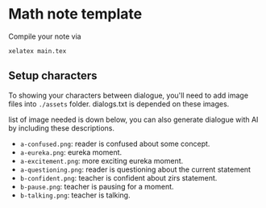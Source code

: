 # Math note template

Compile your note via

```
xelatex main.tex
```

## Setup characters

To showing your characters between dialogue, you'll need to add image files into `./assets` folder. dialogs.txt is depended on these images.

list of image needed is down below, you can also generate dialogue with AI by including these descriptions.

* `a-confused.png`: reader is confused about some concept.
* `a-eureka.png`: eureka moment.
* `a-excitement.png`: more exciting eureka moment.
* `a-questioning.png`: reader is questioning about the current statement
* `b-confident.png`: teacher is confident about zirs statement.
* `b-pause.png`: teacher is pausing for a moment.
* `b-talking.png`: teacher is talking.
